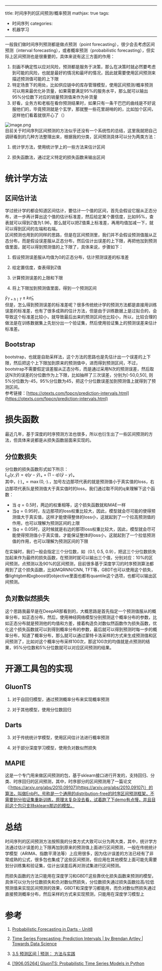 
---
title: 时间序列的区间预测/概率预测
mathjax: true
tags:
- 时间序列
categories:
- 机器学习
---
一般我们做时间序列预测都是做点预测（point forecasting），很少会去考虑区间预测（interval forecasting），或者概率预测（probabilistic forecasting），但实际上区间预测也是很重要的，具体来说有这三方面的作用：

1. 刻画不确定性以应对风险，预测都是服务于决策，那么在决策时就必然要考虑到可能的风险，也就是最好的情况和最坏的情况，因此就需要使用区间预测来描述预测值可能的上下限
2. 特定场景下的用处，比如供应链中的库存管理模型，使用区间预测/概率预测可以用来最优化补货量，如果需要满足95%的服务水平，那么就可以输出95%分位数下对应的销量预测值来作为补货量
3. 好看，业务方和老板在看你预测结果时，如果只有一条干巴巴的曲线是不好说服他们的，毕竟预测就是个玄学，那就整一些花里胡哨的的，比如加个区间，这样他们看着就很开心了（）

![image.png](https://cdn.nlark.com/yuque/0/2022/png/764062/1660099121338-60770410-fc82-4fa4-806a-5131f66769b8.png#clientId=u6d0bf445-93be-4&crop=0&crop=0&crop=1&crop=1&from=paste&id=u3b9790df&margin=%5Bobject%20Object%5D&name=image.png&originHeight=433&originWidth=603&originalType=url&ratio=1&rotation=0&showTitle=false&size=93491&status=done&style=none&taskId=u69c564d1-67c8-4b3c-b8f4-17b9e5e996e&title=)<br />目前关于时间序列区间预测的方法似乎还没有一个系统性的总结，这里我就把自己调研看到的几种方法整理出来，根据我的分类，区间预测具体可以分为两类方法：

1. 统计学方法，使用统计学上的一些方法来估计区间

2. 损失函数法，通过定义特定的损失函数来输出区间
   
# 统计学方法
## 区间估计法

学过统计学的都会知道区间估计，要估计一个值的区间，首先会假设它服从正态分布，进一步再计算出这个值的估计标准差，然后给定某个置信度，比如95%，查表就可以得到Z值为1.96，那么就可以把Z值乘上标准差，再用均值加减一下，就可以得到区间的左端和右端。<br />区间预测也用到的同样的思路，但是在区间预测里，我们并不会假设预测值服从正态分布，而是假设误差服从正态分布，然后估计出误差的上下限，再把他加到预测值里面，就可以得到预测值的上下限了，具体来说，步骤如下：

1. 假设预测误差服从均值为0的正态分布，估计预测误差的标准差

2. 给定置信度，查表得到Z值

3. 计算预测误差的上限和下限

4. 将上下限加到预测值里面，得到一个预测区间

$\hat{y}_{T+h \mid T} \pm k \hat{\sigma}_{h}$<br />但是，怎么得到预测误差的标准差呢？很多传统统计学的预测方法都是直接用训练误差的标准差，也有了很多成熟的估计方法，但是由于训练数据上是过拟合的，会导致这个标准差比较小，就导致最后出来的预测区间也比较小，所以，比较合理的做法是在训练数据集上先划分出一个验证集，然后使用验证集上的预测误差来估计标准差。
<a name="lPNfh"></a>

## Bootstrap

bootstrap，也就是自助采样法，这个方法的思路也是先估计出一个误差的上下限，然后把这个上下限加到原来的预测值中，进而得到预测区间，不过，bootstrap不需要假定误差服从正态分布，而是通过采用N次的预测误差，然后取这N次的误差的分位数作为上下限，比如抽样了三次误差，分别为[-50,0,50], 则5%分位数为-45，95%分位数为45，把这个分位数误差加到预测值上就得到了预测区间。<br />参考链接：[https://otexts.com/fppcn/prediction-intervals.html](https://otexts.com/fppcn/prediction-intervals.html)
<a name="fO0kk"></a>

# 损失函数

最近几年，基于深度的时序预测方法也很多，所以也衍生出了一些区间预测的方法，但具体来说都是从损失函数层面来实现的。
<a name="jQRFV"></a>

## 分位数损失

分位数的损失函数形式如下所示：<br />$L_{q}(y, \hat{y})=q(y-\hat{y})_{+}+(1-q)(\hat{y}-y)_{+}$<br />其中，$(\cdot)_{+}=\max (0, \cdot)$.，加号左边那项代表的就是预测值小于真实值的loss，右边那项代表队是预测值大于真实值时的loss，我们通过取不同的q来理解下这个函数：

- 当 $q=0.5$时，两边的权重相等，这个损失函数就和MAE一样
- 当$q=0.95$时，左边那项的loss权重比较大，因此，模型就会尽可能的使得预测值大于真实值，这样才能使得整体的loss小，这就起到了一个拉高预测值的作用，也可以理解为预测区间的上限
- 当$q=0.05$时，这时候就是右边的那项loss权重比较大，因此，模型就会尽可能使得预测值小于真实值，才能保证整体的loss小，这就起到了一个拉低预测值的作用，也可以理解为预测区间的下限

在实操时，我们一般会指定三个分位数，如（0.1, 0.5, 0.9），把这三个分位数损失加起来作为最终的损失函数，在预测时就可以输出三个值，分别对应：10%的区间预测，点预测以及90%的区间预测，目前很多基于深度学习的时序预测算法都用到了这个损失函数，比如MQRNN/CNN, TFT等，GBDT也可以使用这个损失，像lightgbm和xgboost的objective里面也都有quantile这个选项，也都可以输出区间预测。 
<a name="vQtET"></a>

## 负对数似然损失

这个思路我最早是在DeepAR那看到的，大概思路是首先指定一个预测值服从的概率分布，如正态分布，然后，使用神经网络模型分别预测这个概率分布的参数，比如正态分布就是预测他的均值和方差，接着构造负对数似然函数作为损失函数，优化这个损失函数就可以到得到概率分布的参数，最后就可以得到预测时每一步的概率分布，知道了概率分布，那么就可以通过蒙特卡洛采样的方式来生成预测值和区间预测了，比如对这个概率分布采样100次，那这100次的均值就是点预测的结果，95%分位数和5%分位数就可以对应区间预测的结果。
# 开源工具包的实现

## GluonTS

1. 对于自回归模型，通过预测概率分布来实现概率预测

2. 对于其他模型，使用分位数回归
   
## Darts

3. 对于传统统计学模型，使用区间估计法进行概率预测

4. 对于部分深度学习模型，使用负对数似然损失
   
## MAPIE

这是一个专门用来做区间预测的包，基于sklearn接口进行开发的，支持回归、分类、时序回归的区间预测，其中，时序部分的区间预测用了一篇论文（[https://arxiv.org/abs/2010.09107](https://arxiv.org/abs/2010.09107)）的算法，叫做EnbPI，号称是一个通用的distribution-free的时序区间预测框架，不需要划分验证集重新训练，原理太复杂没去看，试着跑了下demo有点慢，并且目前这个包只支持sklearn那边的模型。
   
# 总结
   
时间序列的区间预测方法按照我的分类方式大致可以分为两大类，其中，统计学方法通过估计误差的上下限再加到原来的预测值上面进行区间预测，一般在传统统计学模型（ARIMA、指数平滑法等）上应用很多，因为估计误差的方法已经有了非常成熟的公式，很多包也集成了这些区间预测，但应用在其他模型上面可能先需要划分训练集和验证集，估计出误差后再对测试集进行区间预测。

而损失函数的方法只能用在深度学习和GBDT这些靠优化损失函数来预测的模型，具体可以分为分位数损失和负对数似然损失，分位数损失通过损失函数拉高/拉低预测值来实现区间预测的效果，GBDT和深度学习都能用，而负对数似然损失通过直接预测概率分布，然后采样的方式来实现预测，只能用在深度学习模型上
   
# 参考

1. [Probabilistic Forecasting in Darts - Unit8](https://unit8.com/resources/probabilistic-forecasting-in-darts/)

2. [Time Series Forecasting: Prediction Intervals | by Brendan Artley | Towards Data Science](https://towardsdatascience.com/time-series-forecasting-prediction-intervals-360b1bf4b085)

3. [3.5 预测区间 | 预测： 方法与实践](https://otexts.com/fppcn/prediction-intervals.html)

4. [[1906.05264] GluonTS: Probabilistic Time Series Models in Python](https://arxiv.org/abs/1906.05264)
